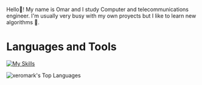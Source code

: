 Hello👋! My name is Omar and I study Computer and telecommunications engineer. I'm usually very busy with my own proyects but I like to learn new algorithms 💪.


<!--
**xeromark/xeromark** is a ✨ _special_ ✨ repository because its `README.md` (this file) appears on your GitHub profile.

Here are some ideas to get you started:

- 🔭 I’m currently working on ...
- 🌱 I’m currently learning ...
- 👯 I’m looking to collaborate on ...
- 🤔 I’m looking for help with ...
- 💬 Ask me about ...
- 📫 How to reach me: ...
- 😄 Pronouns: ...
- ⚡ Fun fact: ...
-->

# Languages and Tools 

[![My Skills](https://skillicons.dev/icons?i=py,java,js,react,html,css,nodejs,git,docker,c,cs,cpp,postgres,mysql,cassandra,nginx,blender,unreal,latex)](https://skillicons.dev)


![xeromark's Top Languages](https://github-readme-stats.vercel.app/api/top-langs/?username=xeromark&theme=dar&show_icons=true&hide_border=false&layout=compact)

<!--
![xeromark's Top Languages](https://github-readme-stats.vercel.app/api/top-langs/?username=xeromark&langs_count=9)
-->
